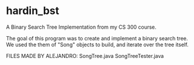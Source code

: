 # hardin_bst
A Binary Search Tree Implementation from my CS 300 course.

The goal of this program was to create and implement a binary search tree. We used the them of "Song" objects to build, and iterate over the tree itself. 

FILES MADE BY ALEJANDRO:
SongTree.java
SongTreeTester.java
